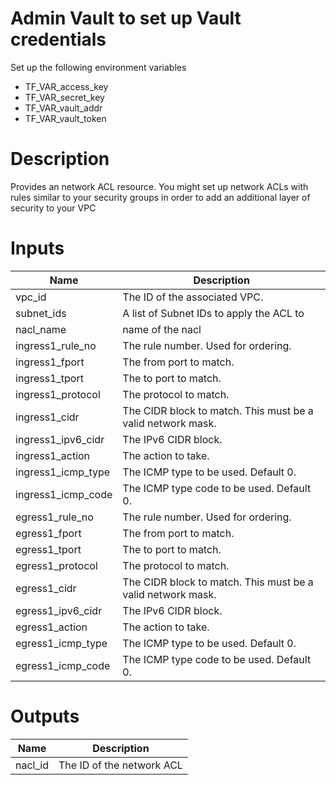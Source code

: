 # Admin Vault to set up Vault credentials

Set up the following environment variables

* TF_VAR_access_key 
* TF_VAR_secret_key
* TF_VAR_vault_addr
* TF_VAR_vault_token

# Description
Provides an network ACL resource. You might set up network ACLs with rules similar to your security groups in order to add an additional layer of security to your VPC

# Inputs
| Name | Description |
| ------------- | ------------- |
|  vpc_id | The ID of the associated VPC. |
|  subnet_ids |  A list of Subnet IDs to apply the ACL to |
|  nacl_name  | name of the nacl |
|  ingress1_rule_no | The rule number. Used for ordering. |
|  ingress1_fport | The from port to match. |
|  ingress1_tport | The to port to match. |
|  ingress1_protocol | The protocol to match. |
|  ingress1_cidr | The CIDR block to match. This must be a valid network mask. |
|  ingress1_ipv6_cidr |  The IPv6 CIDR block. |
|  ingress1_action |  The action to take. |
|  ingress1_icmp_type | The ICMP type to be used. Default 0. |
|  ingress1_icmp_code | The ICMP type code to be used. Default 0. |
|  egress1_rule_no | The rule number. Used for ordering. |
|  egress1_fport | The from port to match. |
|  egress1_tport | The to port to match. |
|  egress1_protocol | The protocol to match. |
|  egress1_cidr | The CIDR block to match. This must be a valid network mask. |
|  egress1_ipv6_cidr |  The IPv6 CIDR block. |
|  egress1_action |  The action to take. |
|  egress1_icmp_type | The ICMP type to be used. Default 0. |
|  egress1_icmp_code | The ICMP type code to be used. Default 0. |

# Outputs

| Name | Description |
| ------------- | ------------- |
|  nacl_id |The ID of the network ACL |